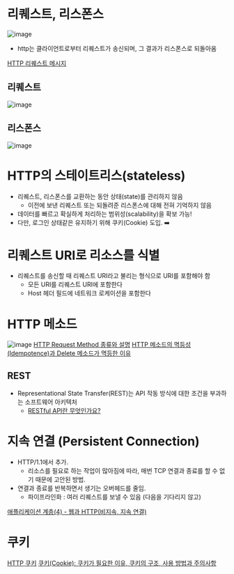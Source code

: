 # 리퀘스트, 리스폰스

![image](https://github.com/led156/TIL/assets/67251510/6112c7f5-d0ef-4bef-a7da-f2ef2c9257ab)
- http는 클라이언트로부터 리퀘스트가 송신되며, 그 결과가 리스폰스로 되돌아옴

[HTTP 리퀘스트 메시지](https://hoyeonkim795.github.io/posts/HTTP%EB%A6%AC%ED%80%98%EC%8A%A4%ED%8A%B8%EB%A9%94%EC%8B%9C%EC%A7%80/)

## 리퀘스트
![image](https://github.com/led156/TIL/assets/67251510/0558c892-fb1a-4b52-a8b0-8e36d86af4df)


## 리스폰스
![image](https://github.com/led156/TIL/assets/67251510/93a4731d-c2c0-4ba5-9f43-602806c6261a)


# HTTP의 스테이트리스(stateless)
- 리퀘스트, 리스폰스를 교환하는 동안 상태(state)를 관리하지 않음
  + 이전에 보낸 리퀘스트 또는 되돌려준 리스폰스에 대해 전혀 기억하지 않음
- 데이터를 빠르고 확실하게 처리하는 범위성(scalability)을 확보 가능!
- 다만, 로그인 상태같은 유지하기 위해 쿠키(Cookie) 도입. ➡️

# 리퀘스트 URI로 리소스를 식별
- 리퀘스트를 송신할 때 리퀘스트 URI라고 불리는 형식으로 URI를 포함해야 함
  + 모든 URI를 리퀘스트 URI에 포함한다
  + Host 헤더 필드에 네트워크 로케이션을 포함한다

# HTTP 메소드
![image](https://github.com/led156/TIL/assets/67251510/ecc6f5a9-2c39-4fb5-b27c-512a2735a85b)
[HTTP Request Method 종류와 설명](https://gnaseel.tistory.com/24#google_vignette)
[HTTP 메소드의 멱등성(Idempotence)과 Delete 메소드가 멱등한 이유](https://mangkyu.tistory.com/251)

## REST
- Representational State Transfer(REST)는 API 작동 방식에 대한 조건을 부과하는 소프트웨어 아키텍처
  + [RESTful API란 무엇인가요?](https://aws.amazon.com/ko/what-is/restful-api/)

# 지속 연결 (Persistent Connection)
- HTTP/1.1에서 추가.
  + 리소스를 필요로 하는 작업이 많아짐에 따라, 매번 TCP 연결과 종료를 할 수 없기 때문에 고안된 방법.
- 연결과 종료를 반복하면서 생기는 오버헤드를 줄임.
  + 파이프라인화 : 여러 리퀘스트를 보낼 수 있음 (다음을 기다리지 않고)
 
[애플리케이션 계층(4) - 웹과 HTTP(비지속, 지속 연결)](https://dkswnkk.tistory.com/522)

# 쿠키
[HTTP 쿠키](https://developer.mozilla.org/ko/docs/Web/HTTP/Cookies)
[쿠키(Cookie): 쿠키가 필요한 이유, 쿠키의 구조, 사용 방법과 주의사항](https://engineerinsight.tistory.com/84)



